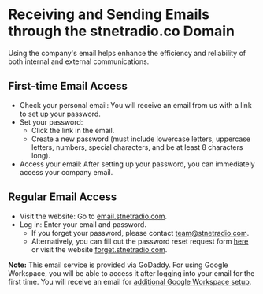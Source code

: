 # Receiving and Sending Emails through the stnetradio.co Domain

Using the company's email helps enhance the efficiency and reliability of both internal and external communications.

## First-time Email Access

- Check your personal email: You will receive an email from us with a link to set up your password.
- Set your password:
    - Click the link in the email.
    - Create a new password (must include lowercase letters, uppercase letters, numbers, special characters, and be at least 8 characters long).
- Access your email: After setting up your password, you can immediately access your company email.

## Regular Email Access

- Visit the website: Go to [email.stnetradio.com](http://email.stnetradio.com/).
- Log in: Enter your email and password.
    - If you forget your password, please contact [team@stnetradio.com](mailto:team@stnetradio.com).
    - Alternatively, you can fill out the password reset request form [here](https://tally.so/r/mBQedN) or visit the website [forget.stnetradio.com](https://forget.stnetradio.com/).

**Note:** This email service is provided via GoDaddy. For using Google Workspace, you will be able to access it after logging into your email for the first time. You will receive an email for [additional Google Workspace setup](/googleworks/signin.md).